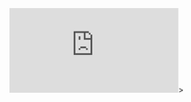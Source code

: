 <embed src="https://github.com/mendyraul/MiamiFlightTracker/blob/main/Flight%20Project.pdf" type="application/pdf">>
